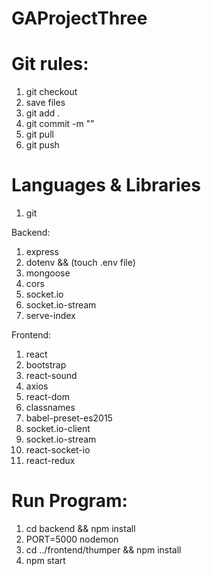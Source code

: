 # GAProjectThree

# Git rules:
1. git checkout <your branch>
2. save files
3. git add .
4. git commit -m "<your text>"
5. git pull
6. git push

# Languages & Libraries
1. git

Backend:
1. express
2. dotenv && (touch .env file)
3. mongoose
4. cors
5. socket.io
6. socket.io-stream
7. serve-index

Frontend:
1. react
2. bootstrap
3. react-sound
4. axios
5. react-dom
6. classnames
7. babel-preset-es2015
8. socket.io-client
9. socket.io-stream
10. react-socket-io
11. react-redux

# Run Program:
1. cd backend && npm install
2. PORT=5000 nodemon
3. cd ../frontend/thumper && npm install
4. npm start
